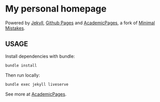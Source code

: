 # My personal homepage

Powered by [Jekyll](http://jekyllrb.com/), [Github Pages](https://pages.github.com/) and [AcademicPages](https://github.com/academicpages/academicpages.github.io), a fork of [Minimal Mistakes](https://mademistakes.com/work/minimal-mistakes-jekyll-theme/).

## USAGE

Install dependencies with bundle:
```bash
bundle install
```

Then run locally:

```bash
bundle exec jekyll liveserve
```

See more at [AcademicPages](https://github.com/academicpages/academicpages.github.io).
